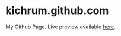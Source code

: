 kichrum.github.com
==================

My Github Page. Live preview available [here](http://kichrum.github.io/).
